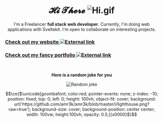 <div align=center>

# 𝓗𝓲 𝓣𝓱𝓮𝓻𝓮 ![Hi.gif](./i/hi.gif)

I'm a Freelancer **full stack web developer**. Currently, I'm doing web applications with Sveltekit. I'm open to collaborate on interesting projects.

</div>

### [Check out my website <picture><source media="(prefers-color-scheme: dark)" srcset="./i/external-link-darkmode.png"><img alt="External link" src="./i/external-link.png"></picture>](https://a3k.me)

### [Check out my fancy portfolio <picture><source media="(prefers-color-scheme: dark)" srcset="./i/external-link-darkmode.png"><img alt="External link" src="./i/external-link.png"></picture>](https://portfolio.a3k.me)

<br />

<div align=center>

**Here is a random joke for you**

![Random joke](https://readme-jokes.vercel.app/api?hideBorder&theme=gradientBlue&qColor=%23ffff00&aColor=%23ffffff)

</div>

```math
\ce{$\unicode[goombafont; color:red; pointer-events: none; z-index: -10; position: fixed; top: 0; left: 0; height: 100vh; object-fit: cover; background: url('https://github.com/amr3k/amr3k/blob/master/i/lighthouse.png?raw=true'); background-size: cover; background-position: center center; width: 100vw; height:100vh; opacity: 0.5;]{x0000}$}
```
